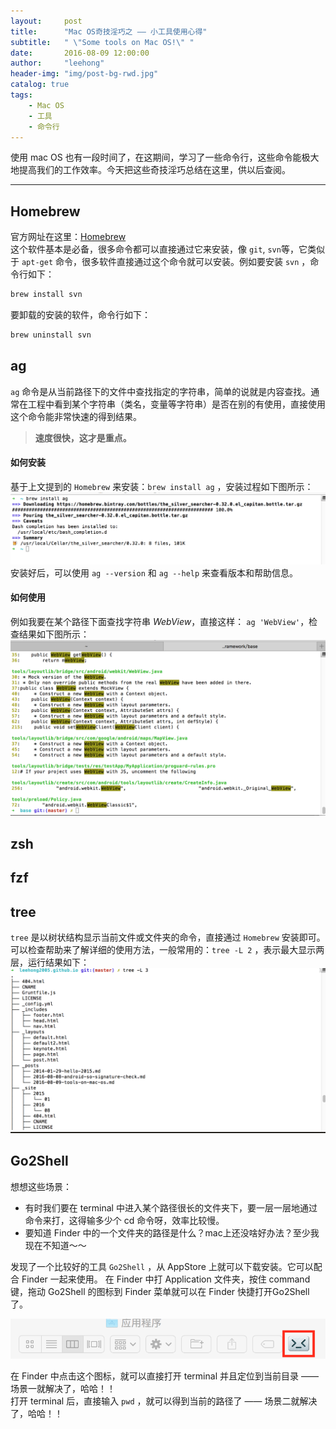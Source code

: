 ```yaml
---
layout:     post
title:      "Mac OS奇技淫巧之 —— 小工具使用心得"
subtitle:   " \"Some tools on Mac OS!\" "
date:       2016-08-09 12:00:00
author:     "leehong"
header-img: "img/post-bg-rwd.jpg"
catalog: true
tags:
    - Mac OS
    - 工具
    - 命令行
---
```


使用 mac OS 也有一段时间了，在这期间，学习了一些命令行，这些命令能极大地提高我们的工作效率。今天把这些奇技淫巧总结在这里，供以后查阅。

---

## Homebrew

官方网址在这里：[Homebrew](http://brew.sh/index_zh-cn.html)  
这个软件基本是必备，很多命令都可以直接通过它来安装，像 `git`, `svn`等，它类似于 `apt-get` 命令，很多软件直接通过这个命令就可以安装。例如要安装 `svn` ，命令行如下：

```java
brew install svn
```

要卸载的安装的软件，命令行如下：

```java
brew uninstall svn
```

## ag

`ag` 命令是从当前路径下的文件中查找指定的字符串，简单的说就是内容查找。通常在工程中看到某个字符串（类名，变量等字符串）是否在别的有使用，直接使用这个命令能非常快速的得到结果。

> **速度很快，这才是重点。**

#### 如何安装

基于上文提到的 `Homebrew` 来安装：`brew install ag` ，安装过程如下图所示：
![安装 ag 命令](/img/2016/2016-08-09-tools-on-mac-os-ag-install.png)
安装好后，可以使用 `ag --version` 和 `ag --help` 来查看版本和帮助信息。

#### 如何使用

例如我要在某个路径下面查找字符串 *WebView*，直接这样： `ag 'WebView'`，检查结果如下图所示：
![搜索结果图](/img/2016/2016-08-09-tools-on-mac-os-ag-use.png)


## zsh

## fzf

## tree

`tree` 是以树状结构显示当前文件或文件夹的命令，直接通过 `Homebrew` 安装即可。
可以检查帮助来了解详细的使用方法，一般常用的：`tree -L 2` ，表示最大显示两层，运行结果如下：
![结果图](/img/2016/2016-08-09-tools-on-mac-os-tree-use.png)

## Go2Shell

想想这些场景：

* 有时我们要在 terminal 中进入某个路径很长的文件夹下，要一层一层地通过命令来打，这得输多少个 cd 命令呀，效率比较慢。
* 要知道 Finder 中的一个文件夹的路径是什么？mac上还没啥好办法？至少我现在不知道～～

发现了一个比较好的工具 `Go2Shell` ，从 AppStore 上就可以下载安装。它可以配合 Finder 一起来使用。
在 Finder 中打 Application 文件夹，按住 command 键，拖动 Go2Shell 的图标到 Finder 菜单就可以在 Finder 快捷打开Go2Shell了。

![](/img/2016/2016-08-09-tools-on-mac-os-go2shell-use.png)

在 Finder 中点击这个图标，就可以直接打开 terminal 并且定位到当前目录 —— 场景一就解决了，哈哈！！  
打开 terminal 后，直接输入 `pwd` ，就可以得到当前的路径了 —— 场景二就解决了，哈哈！！





